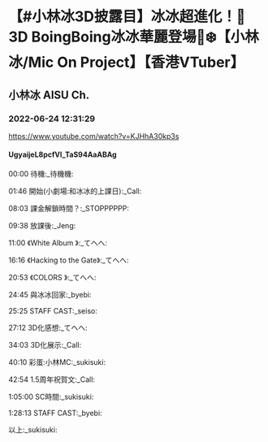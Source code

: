 # 【#小林冰3D披露目】冰冰超進化！💖3D BoingBoing冰冰華麗登場🧊❄️【小林冰/Mic On Project】【香港VTuber】

## 小林冰 AISU Ch. 

### 2022-06-24 12:31:29

https://www.youtube.com/watch?v=KJHhA30kp3s

#### UgyaijeL8pcfVl_TaS94AaABAg

00:00 待機:_待機機:

01:46 開始(小劇場:和冰冰的上課日):_Call:

08:03 課金解鎖時間？:_STOPPPPPP:

09:38 放課後:_Jeng:

11:00 《White Album 》:_てへへ:

16:16 《Hacking to the Gate》:_てへへ:

20:53 《COLORS 》:_てへへ:

24:45 與冰冰回家:_byebi:

25:25 STAFF CAST:_seiso:

27:12 3D化感想:_てへへ:

34:03 3D化展示:_Call:

40:10 彩蛋:小林MC:_sukisuki:

42:54 1.5周年祝賀文:_Call:

1:05:00 SC時間:_sukisuki:

1:28:13 STAFF CAST:_byebi:

以上:_sukisuki:

